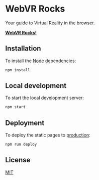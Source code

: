 # WebVR Rocks

Your guide to Virtual Reality in the browser.

**[WebVR Rocks!](https://WebVR.rocks/)**


## Installation

To install the [Node](https://nodejs.org/) dependencies:

```sh
npm install
```


## Local development

To start the local development server:

```sh
npm start
```


## Deployment

To deploy the static pages to [production](https://webvr.rocks/):

```sh
npm run deploy
```


## License

[MIT](LICENSE.md)
